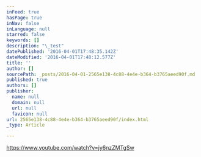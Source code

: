 ```yaml
---
inFeed: true
hasPage: true
inNav: false
inLanguage: null
starred: false
keywords: []
description: "\_test"
datePublished: '2016-04-01T17:48:35.142Z'
dateModified: '2016-04-01T17:48:12.577Z'
title: ''
author: []
sourcePath: _posts/2016-04-01-2565e138-4c88-4e4e-b364-b3765aeed90f.md
published: true
authors: []
publisher:
  name: null
  domain: null
  url: null
  favicon: null
url: 2565e138-4c88-4e4e-b364-b3765aeed90f/index.html
_type: Article

---
```

https://www.youtube.com/watch?v=jy6nzZMTgSw